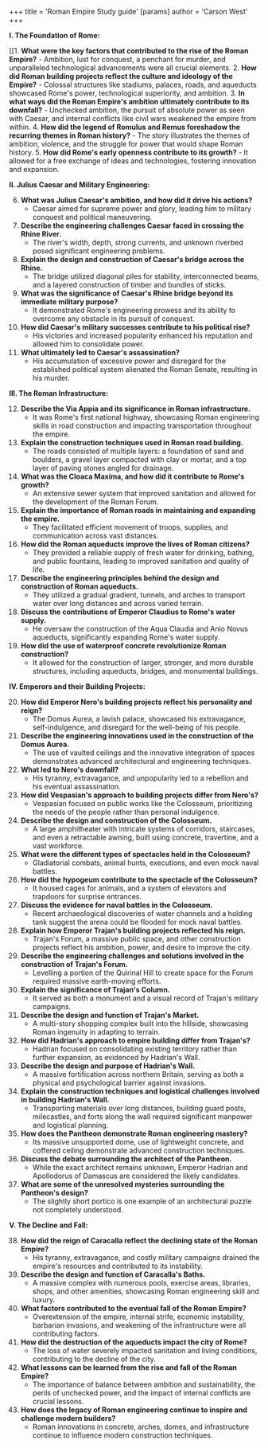 +++
 title = 'Roman Empire Study guide'
[params]
	author = 'Carson West'
+++

**I. The Foundation of Rome:**

[[1.  **What were the key factors that contributed to the rise of the Roman Empire?** 
    - Ambition, lust for conquest, a penchant for murder, and unparalleled technological advancements were all crucial elements.
2.  **How did Roman building projects reflect the culture and ideology of the Empire?** 
    - Colossal structures like stadiums, palaces, roads, and aqueducts showcased Rome's power, technological superiority, and ambition.
3.  **In what ways did the Roman Empire's ambition ultimately contribute to its downfall?** 
    - Unchecked ambition, the pursuit of absolute power as seen with Caesar, and internal conflicts like civil wars weakened the empire from within.
4.  **How did the legend of Romulus and Remus foreshadow the recurring themes in Roman history?** 
    - The story illustrates the themes of ambition, violence, and the struggle for power that would shape Roman history.
5.  **How did Rome's early openness contribute to its growth?** 
    - It allowed for a free exchange of ideas and technologies, fostering innovation and expansion.

**II. Julius Caesar and Military Engineering:**

6.  **What was Julius Caesar's ambition, and how did it drive his actions?** 
    - Caesar aimed for supreme power and glory, leading him to military conquest and political maneuvering.
7.  **Describe the engineering challenges Caesar faced in crossing the Rhine River.** 
    - The river's width, depth, strong currents, and unknown riverbed posed significant engineering problems.
8.  **Explain the design and construction of Caesar's bridge across the Rhine.** 
    - The bridge utilized diagonal piles for stability, interconnected beams, and a layered construction of timber and bundles of sticks.
9.  **What was the significance of Caesar's Rhine bridge beyond its immediate military purpose?** 
    - It demonstrated Rome's engineering prowess and its ability to overcome any obstacle in its pursuit of conquest.
10. **How did Caesar's military successes contribute to his political rise?** 
    - His victories and increased popularity enhanced his reputation and allowed him to consolidate power.
11. **What ultimately led to Caesar's assassination?** 
    - His accumulation of excessive power and disregard for the established political system alienated the Roman Senate, resulting in his murder.

**III. The Roman Infrastructure:**

12. **Describe the Via Appia and its significance in Roman infrastructure.** 
    - It was Rome's first national highway, showcasing Roman engineering skills in road construction and impacting transportation throughout the empire.
13. **Explain the construction techniques used in Roman road building.** 
    - The roads consisted of multiple layers: a foundation of sand and boulders, a gravel layer compacted with clay or mortar, and a top layer of paving stones angled for drainage.
14. **What was the Cloaca Maxima, and how did it contribute to Rome's growth?** 
    - An extensive sewer system that improved sanitation and allowed for the development of the Roman Forum.
15. **Explain the importance of Roman roads in maintaining and expanding the empire.** 
    - They facilitated efficient movement of troops, supplies, and communication across vast distances.
16. **How did the Roman aqueducts improve the lives of Roman citizens?** 
    - They provided a reliable supply of fresh water for drinking, bathing, and public fountains, leading to improved sanitation and quality of life.
17. **Describe the engineering principles behind the design and construction of Roman aqueducts.** 
    - They utilized a gradual gradient, tunnels, and arches to transport water over long distances and across varied terrain.
18. **Discuss the contributions of Emperor Claudius to Rome's water supply.** 
    - He oversaw the construction of the Aqua Claudia and Anio Novus aqueducts, significantly expanding Rome's water supply.
19. **How did the use of waterproof concrete revolutionize Roman construction?** 
    - It allowed for the construction of larger, stronger, and more durable structures, including aqueducts, bridges, and monumental buildings.

**IV. Emperors and their Building Projects:**

20. **How did Emperor Nero's building projects reflect his personality and reign?** 
    - The Domus Aurea, a lavish palace, showcased his extravagance, self-indulgence, and disregard for the well-being of his people.
21. **Describe the engineering innovations used in the construction of the Domus Aurea.** 
    -  The use of vaulted ceilings and the innovative integration of spaces demonstrates advanced architectural and engineering techniques.
22. **What led to Nero's downfall?** 
    - His tyranny, extravagance, and unpopularity led to a rebellion and his eventual assassination.
23. **How did Vespasian's approach to building projects differ from Nero's?** 
    - Vespasian focused on public works like the Colosseum, prioritizing the needs of the people rather than personal indulgence.
24. **Describe the design and construction of the Colosseum.** 
    -  A large amphitheater with intricate systems of corridors, staircases, and even a retractable awning, built using concrete, travertine, and a vast workforce.
25. **What were the different types of spectacles held in the Colosseum?** 
    - Gladiatorial combats, animal hunts, executions, and even mock naval battles.
26. **How did the hypogeum contribute to the spectacle of the Colosseum?** 
    - It housed cages for animals, and a system of elevators and trapdoors for surprise entrances.
27. **Discuss the evidence for naval battles in the Colosseum.** 
    - Recent archaeological discoveries of water channels and a holding tank suggest the arena could be flooded for mock naval battles.
28. **Explain how Emperor Trajan's building projects reflected his reign.** 
    - Trajan's Forum, a massive public space, and other construction projects reflect his ambition, power, and desire to improve the city.
29. **Describe the engineering challenges and solutions involved in the construction of Trajan's Forum.** 
    -  Levelling a portion of the Quirinal Hill to create space for the Forum required massive earth-moving efforts.
30. **Explain the significance of Trajan's Column.** 
    - It served as both a monument and a visual record of Trajan's military campaigns.
31. **Describe the design and function of Trajan's Market.** 
    - A multi-story shopping complex built into the hillside, showcasing Roman ingenuity in adapting to terrain.
32. **How did Hadrian's approach to empire building differ from Trajan's?** 
    - Hadrian focused on consolidating existing territory rather than further expansion, as evidenced by Hadrian's Wall.
33. **Describe the design and purpose of Hadrian's Wall.** 
    - A massive fortification across northern Britain, serving as both a physical and psychological barrier against invasions.
34. **Explain the construction techniques and logistical challenges involved in building Hadrian's Wall.** 
    -  Transporting materials over long distances, building guard posts, milecastles, and forts along the wall required significant manpower and logistical planning.
35. **How does the Pantheon demonstrate Roman engineering mastery?** 
    -  Its massive unsupported dome, use of lightweight concrete, and coffered ceiling demonstrate advanced construction techniques.
36. **Discuss the debate surrounding the architect of the Pantheon.** 
    -  While the exact architect remains unknown, Emperor Hadrian and Apollodorus of Damascus are considered the likely candidates.
37. **What are some of the unresolved mysteries surrounding the Pantheon's design?** 
    - The slightly short portico is one example of an architectural puzzle not completely understood.

**V. The Decline and Fall:**

38. **How did the reign of Caracalla reflect the declining state of the Roman Empire?** 
    -  His tyranny, extravagance, and costly military campaigns drained the empire's resources and contributed to its instability.
39. **Describe the design and function of Caracalla's Baths.** 
    - A massive complex with numerous pools, exercise areas, libraries, shops, and other amenities, showcasing Roman engineering skill and luxury.
40. **What factors contributed to the eventual fall of the Roman Empire?** 
    - Overextension of the empire, internal strife, economic instability, barbarian invasions, and weakening of the infrastructure were all contributing factors.
41. **How did the destruction of the aqueducts impact the city of Rome?** 
    - The loss of water severely impacted sanitation and living conditions, contributing to the decline of the city.
42. **What lessons can be learned from the rise and fall of the Roman Empire?** 
    -  The importance of balance between ambition and sustainability, the perils of unchecked power, and the impact of internal conflicts are crucial lessons.
43. **How does the legacy of Roman engineering continue to inspire and challenge modern builders?** 
    - Roman innovations in concrete, arches, domes, and infrastructure continue to influence modern construction techniques.
